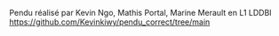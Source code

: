Pendu réalisé par Kevin Ngo, Mathis Portal, Marine Merault en L1 LDDBI
https://github.com/Kevinkiwy/pendu_correct/tree/main
